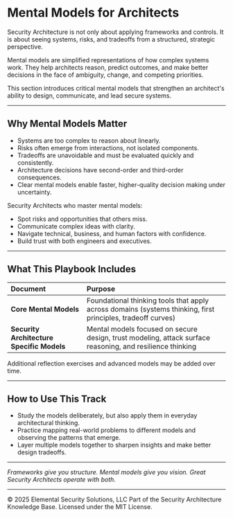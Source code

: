# Mental Models for Architects

Security Architecture is not only about applying frameworks and controls. It is about seeing systems, risks, and tradeoffs from a structured, strategic perspective.

Mental models are simplified representations of how complex systems work. They help architects reason, predict outcomes, and make better decisions in the face of ambiguity, change, and competing priorities.

This section introduces critical mental models that strengthen an architect's ability to design, communicate, and lead secure systems.

---

## Why Mental Models Matter

- Systems are too complex to reason about linearly.
- Risks often emerge from interactions, not isolated components.
- Tradeoffs are unavoidable and must be evaluated quickly and consistently.
- Architecture decisions have second-order and third-order consequences.
- Clear mental models enable faster, higher-quality decision making under uncertainty.

Security Architects who master mental models:
- Spot risks and opportunities that others miss.
- Communicate complex ideas with clarity.
- Navigate technical, business, and human factors with confidence.
- Build trust with both engineers and executives.

---

## What This Playbook Includes

| Document | Purpose |
|:---------|:--------|
| **Core Mental Models** | Foundational thinking tools that apply across domains (systems thinking, first principles, tradeoff curves) |
| **Security Architecture Specific Models** | Mental models focused on secure design, trust modeling, attack surface reasoning, and resilience thinking |

Additional reflection exercises and advanced models may be added over time.

---

## How to Use This Track

- Study the models deliberately, but also apply them in everyday architectural thinking.
- Practice mapping real-world problems to different models and observing the patterns that emerge.
- Layer multiple models together to sharpen insights and make better design tradeoffs.

---

*Frameworks give you structure. Mental models give you vision. Great Security Architects operate with both.*



---
© 2025 Elemental Security Solutions, LLC
Part of the Security Architecture Knowledge Base.
Licensed under the MIT License.

